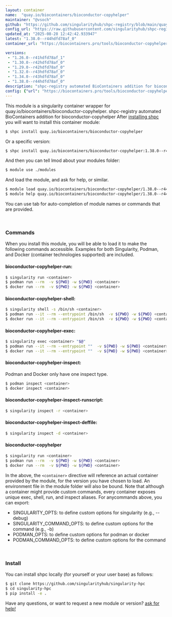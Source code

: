 ```yaml
---
layout: container
name:  "quay.io/biocontainers/bioconductor-copyhelper"
maintainer: "@vsoch"
github: "https://github.com/singularityhub/shpc-registry/blob/main/quay.io/biocontainers/bioconductor-copyhelper/container.yaml"
config_url: "https://raw.githubusercontent.com/singularityhub/shpc-registry/main/quay.io/biocontainers/bioconductor-copyhelper/container.yaml"
updated_at: "2025-08-28 12:42:42.933947"
latest: "1.38.0--r44hdfd78af_0"
container_url: "https://biocontainers.pro/tools/bioconductor-copyhelper"

versions:
 - "1.26.0--r41hdfd78af_1"
 - "1.30.0--r42hdfd78af_0"
 - "1.29.0--r42hdfd78af_0"
 - "1.32.0--r43hdfd78af_0"
 - "1.34.0--r43hdfd78af_0"
 - "1.38.0--r44hdfd78af_0"
description: "shpc-registry automated BioContainers addition for bioconductor-copyhelper"
config: {"url": "https://biocontainers.pro/tools/bioconductor-copyhelper", "maintainer": "@vsoch", "description": "shpc-registry automated BioContainers addition for bioconductor-copyhelper", "latest": {"1.38.0--r44hdfd78af_0": "sha256:c291f60897ae2ed14e929dce475cbdbc318e01a23ce9b599fd30b601539809f4"}, "tags": {"1.26.0--r41hdfd78af_1": "sha256:0f5763cfaf27bcfd469950f45f9f33e406698ac17e38dd87ab66c44afcfcd66a", "1.30.0--r42hdfd78af_0": "sha256:574b20e16da52b0474858d9c891a3f0947a4c29b12c19659a9b3ebb306dc0448", "1.29.0--r42hdfd78af_0": "sha256:a8a3eb212f159af40fda74460752f5d59275a5544464b35d4c101afa8df4c5cd", "1.32.0--r43hdfd78af_0": "sha256:0a9860adc529a9d1c1ac7942ea2088d6f71525ce85a4b7416b0c55d020d3aeb8", "1.34.0--r43hdfd78af_0": "sha256:218232293f5871efc9333af28ba4c94d038b588200573eee1d68c9d9fa2427c5", "1.38.0--r44hdfd78af_0": "sha256:c291f60897ae2ed14e929dce475cbdbc318e01a23ce9b599fd30b601539809f4"}, "docker": "quay.io/biocontainers/bioconductor-copyhelper"}
---
```


This module is a singularity container wrapper for quay.io/biocontainers/bioconductor-copyhelper.
shpc-registry automated BioContainers addition for bioconductor-copyhelper
After [installing shpc](#install) you will want to install this container module:


```bash
$ shpc install quay.io/biocontainers/bioconductor-copyhelper
```

Or a specific version:

```bash
$ shpc install quay.io/biocontainers/bioconductor-copyhelper:1.38.0--r44hdfd78af_0
```

And then you can tell lmod about your modules folder:

```bash
$ module use ./modules
```

And load the module, and ask for help, or similar.

```bash
$ module load quay.io/biocontainers/bioconductor-copyhelper/1.38.0--r44hdfd78af_0
$ module help quay.io/biocontainers/bioconductor-copyhelper/1.38.0--r44hdfd78af_0
```

You can use tab for auto-completion of module names or commands that are provided.

<br>

### Commands

When you install this module, you will be able to load it to make the following commands accessible.
Examples for both Singularity, Podman, and Docker (container technologies supported) are included.

#### bioconductor-copyhelper-run:

```bash
$ singularity run <container>
$ podman run --rm  -v ${PWD} -w ${PWD} <container>
$ docker run --rm  -v ${PWD} -w ${PWD} <container>
```

#### bioconductor-copyhelper-shell:

```bash
$ singularity shell -s /bin/sh <container>
$ podman run --it --rm --entrypoint /bin/sh  -v ${PWD} -w ${PWD} <container>
$ docker run --it --rm --entrypoint /bin/sh  -v ${PWD} -w ${PWD} <container>
```

#### bioconductor-copyhelper-exec:

```bash
$ singularity exec <container> "$@"
$ podman run --it --rm --entrypoint ""  -v ${PWD} -w ${PWD} <container> "$@"
$ docker run --it --rm --entrypoint ""  -v ${PWD} -w ${PWD} <container> "$@"
```

#### bioconductor-copyhelper-inspect:

Podman and Docker only have one inspect type.

```bash
$ podman inspect <container>
$ docker inspect <container>
```

#### bioconductor-copyhelper-inspect-runscript:

```bash
$ singularity inspect -r <container>
```

#### bioconductor-copyhelper-inspect-deffile:

```bash
$ singularity inspect -d <container>
```



#### bioconductor-copyhelper

```bash
$ singularity run <container>
$ podman run --rm  -v ${PWD} -w ${PWD} <container>
$ docker run --rm  -v ${PWD} -w ${PWD} <container>
```


In the above, the `<container>` directive will reference an actual container provided
by the module, for the version you have chosen to load. An environment file in the
module folder will also be bound. Note that although a container
might provide custom commands, every container exposes unique exec, shell, run, and
inspect aliases. For anycommands above, you can export:

 - SINGULARITY_OPTS: to define custom options for singularity (e.g., --debug)
 - SINGULARITY_COMMAND_OPTS: to define custom options for the command (e.g., -b)
 - PODMAN_OPTS: to define custom options for podman or docker
 - PODMAN_COMMAND_OPTS: to define custom options for the command

<br>

### Install

You can install shpc locally (for yourself or your user base) as follows:

```bash
$ git clone https://github.com/singularityhub/singularity-hpc
$ cd singularity-hpc
$ pip install -e .
```

Have any questions, or want to request a new module or version? [ask for help!](https://github.com/singularityhub/singularity-hpc/issues)